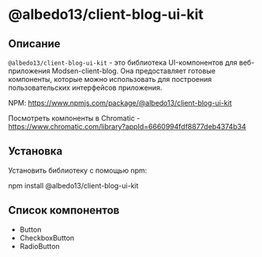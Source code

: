 # @albedo13/client-blog-ui-kit

## Описание

`@albedo13/client-blog-ui-kit` - это библиотека UI-компонентов для веб-приложения Modsen-client-blog. Она предоставляет готовые компоненты, которые можно использовать для построения пользовательских интерфейсов приложения.

NPM: https://www.npmjs.com/package/@albedo13/client-blog-ui-kit

Посмотреть компоненты в Chromatic - https://www.chromatic.com/library?appId=6660994fdf8877deb4374b34

## Установка

Установить библиотеку с помощью npm:

npm install @albedo13/client-blog-ui-kit

## Список компонентов

- Button
- CheckboxButton
- RadioButton
